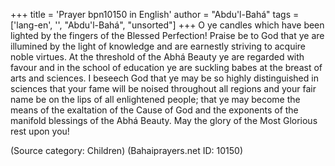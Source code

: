 +++
title = 'Prayer bpn10150 in English'
author = "Abdu'l-Bahá"
tags = ['lang-en', '', "Abdu'l-Bahá", "unsorted"]
+++
O ye candles which have been lighted by the fingers of the Blessed Perfection!
Praise be to God that ye are illumined by the light of knowledge and are earnestly striving to acquire noble virtues. At the threshold of the Abhá Beauty ye are regarded with favour and in the school of education ye are suckling babes at the breast of arts and sciences. I beseech God that ye may be so highly distinguished in sciences that your fame will be noised throughout all regions and your fair name be on the lips of all enlightened people; that ye may become the means of the exaltation of the Cause of God and the exponents of the manifold blessings of the Abhá Beauty.
May the glory of the Most Glorious rest upon you!

(Source category: Children)
(Bahaiprayers.net ID: 10150)
